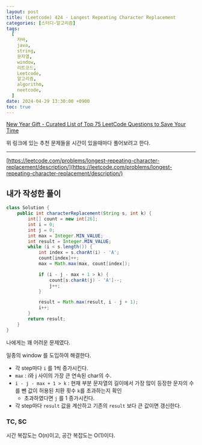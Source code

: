 ```yaml
---
layout: post
title: (Leetcode) 424 - Longest Repeating Character Replacement
categories: [스터디-알고리즘]
tags:
  [
    자바,
    java,
    string,
    문자열,
    window,
    리트코드,
    Leetcode,
    알고리즘,
    algorithm,
    neetcode,
  ]
date: 2024-04-29 13:30:00 +0900
toc: true
---
```


[New Year Gift - Curated List of Top 75 LeetCode Questions to Save Your Time](https://www.teamblind.com/post/New-Year-Gift---Curated-List-of-Top-75-LeetCode-Questions-to-Save-Your-Time-OaM1orEU)

위 링크에 있는 추천 문제들을 시간이 있을때마다 풀어보려고 한다.

---

[https://leetcode.com/problems/longest-repeating-character-replacement/description/](https://leetcode.com/problems/longest-repeating-character-replacement/description/)

## 내가 작성한 풀이

```java
class Solution {
    public int characterReplacement(String s, int k) {
        int[] count = new int[26];
        int i = 0;
        int j = 0;
        int max = Integer.MIN_VALUE;
        int result = Integer.MIN_VALUE;
        while (i < s.length()) {
            int index = s.charAt(i) - 'A';
            count[index]++;
            max = Math.max(max, count[index]);

            if (i - j - max + 1 > k) {
                count[s.charAt(j) - 'A']--;
                j++;
            }

            result = Math.max(result, i - j + 1);
            i++;
        }
        return result;
    }
}
```

나에게는 꽤 어려운 문제였다.

일종의 window 를 도입하여 해결한다.

- 각 step마다 `i` 를 1씩 증가시킨다.
- `max` : i와 j 사이의 가장 큰 연속된 char의 수.
- `i - j - max + 1 > k` : 현재 부분 문자열의 길이에서 가장 많이 등장한 문자의 수를 뺀 값이 허용된 치환 횟수 `k`를 초과하는지 확인
  - 초과하였다면 `j` 를 1 증가시킨다.
- 각 step마다 `result` 값을 계산하고 기존의 `result` 보다 큰 값이면 갱신한다.

### TC, SC

시간 복잡도는 O(n)이고, 공간 복잡도는 O(1)이다.
